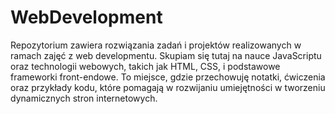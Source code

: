 # WebDevelopment
Repozytorium zawiera rozwiązania zadań i projektów realizowanych w ramach zajęć z web developmentu. Skupiam się tutaj na nauce JavaScriptu oraz technologii webowych, takich jak HTML, CSS, i podstawowe frameworki front-endowe. To miejsce, gdzie przechowuję notatki, ćwiczenia oraz przykłady kodu, które pomagają w rozwijaniu umiejętności w tworzeniu dynamicznych stron internetowych.
